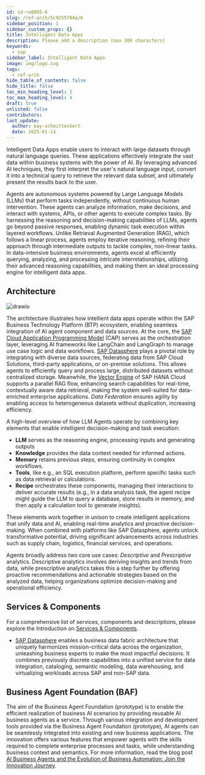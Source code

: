 ```yaml
---
id: id-ra0005-6
slug: /ref-arch/5c9255f84a/6
sidebar_position: 1
sidebar_custom_props: {}
title: Intelligent Data Apps
description: Please add a description (max 300 characters)
keywords:
  - sap
sidebar_label: Intelligent Data Apps
image: img/logo.svg
tags:
  - ref-arch
hide_table_of_contents: false
hide_title: false
toc_min_heading_level: 2
toc_max_heading_level: 4
draft: true
unlisted: false
contributors:
last_update:
  author: kay-schmitteckert
  date: 2025-01-14
---
```


Intelligent Data Apps enable users to interact with large datasets through natural language queries. These applications effectively integrate the vast data within business systems with the power of AI. By leveraging advanced AI techniques, they first interpret the user's natural language input, convert it into a technical query to retrieve the relevant data subset, and ultimately present the results back to the user.

Agents are autonomous systems powered by Large Language Models (LLMs) that perform tasks independently, without continuous human intervention. These agents can analyze information, make decisions, and interact with systems, APIs, or other agents to execute complex tasks. By harnessing the reasoning and decision-making capabilities of LLMs, agents go beyond passive responses, enabling dynamic task execution within layered workflows. Unlike Retrieval Augmented Generation (RAG), which follows a linear process, agents employ iterative reasoning, refining their approach through intermediate outputs to tackle complex, non-linear tasks. In data-intensive business environments, agents excel at efficiently querying, analyzing, and processing intricate interrelationships, utilizing their advanced reasoning capabilities, and making them an ideal processing engine for intelligent data apps.

## Architecture

![drawio](./drawio/reference-architecture-generative-ai-intelligent-data-apps.drawio)

The architecture illustrates how intellient data apps operate within the SAP Business Technology Platform (BTP) ecosystem, enabling
seamless integration of AI agent component and data sources. At the core, the [SAP Cloud Application Programming Model](./#sap-cloud-application-programming-model) (CAP)
serves as the orchestration layer, leveraging AI frameworks like LangChain and LangGraph to manage use case logic and data workflows.
[SAP Datasphere](./ai-agents#services--components) plays a pivotal role by integrating with diverse data sources, federating data from SAP Cloud Solutions, third-party
applications, or on-premise solutions. This allows agents to efficiently query and process large, distributed datasets without
centralized storage. Meanwhile, the [Vector Engine](./#vector-engine) of SAP HANA Cloud supports a parallel RAG flow, enhancing search capabilities for real-time, contextually aware data retrieval, making the system well-suited for data-enriched enterprise applications. _Data Federation_ ensures agility by enabling access to heterogeneous datasets without duplication, increasing efficiency.

A high-level overview of how LLM Agents operate by combining key elements that enable intelligent decision-making and task execution:

- **LLM** serves as the reasoning engine, processing inputs and generating outputs
- **Knowledge** provides the data context needed for informed actions.
- **Memory** retains previous steps, ensuring continuity in complex workflows.
- **Tools**, like e.g., an SQL execution platform, perform specific tasks such as data retrieval or calculations.
- **Recipe** orchestrates these components, managing their interactions to deliver accurate results (e.g., in a data analysis task, the agent recipe might guide the LLM to query a database, store results in memory, and then apply a calculation tool to generate insights).

These elements work together in unison to create intelligent applications that unify data and AI, enabling real-time analytics and proactive decision-making. When combined with platforms like SAP Datasphere, agents unlock transformative potential, driving
significant advancements across industries such as supply chain, logistics, financial services, and operations.

Agents broadly address two core use cases: _Descriptive_ and _Prescriptive_ analytics. Descriptive analytics involves
deriving insights and trends from data, while prescriptive analytics takes this a step further by offering proactive recommendations and actionable strategies based on the analyzed data, helping organizations optimize decision-making and operational efficiency.

## Services & Components

For a comprehensive list of services, components and descriptions, please explore the Introduction on [Services & Components](./#services--components).

- [SAP Datasphere](https://discovery-center.cloud.sap/serviceCatalog/a62771ea-b7bf-4746-9d4b-fec20ade5281) enables a business data fabric architecture that uniquely harmonizes mission-critical data across the organization, unleashing business experts to make the most impactful decisions. It combines previously discrete capabilities into a unified service for data integration, cataloging, semantic modeling, data warehousing, and virtualizing workloads across SAP and non-SAP data.

## Business Agent Foundation (BAF)

The aim of the Business Agent Foundation (prototype) is to enable the efficient realization of business AI scenarios by providing reusable AI business agents as a service.
Through various integration and development tools provided via the Business Agent Foundation (prototype),
AI agents can be seamlessly integrated into existing and new business applications.
The innovation offers various features that empower agents with the skills required to complete enterprise processes and tasks,
while understanding business context and semantics. For more information, read the blog post [AI Business Agents and the Evolution of Business Automation: Join the Innovation Journey](https://community.sap.com/t5/technology-blogs-by-sap/ai-business-agents-and-the-evolution-of-business-automation-join-the/ba-p/13614232).
